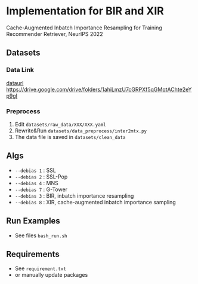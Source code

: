 # Implementation for BIR and XIR
Cache-Augmented Inbatch Importance Resampling for Training Recommender Retriever, NeurIPS 2022


## Datasets
### Data Link
[dataurl](https://drive.google.com/drive/folders/1ahiLmzU7cGRPXf5qGMqtAChte2eYp9gI)
https://drive.google.com/drive/folders/1ahiLmzU7cGRPXf5qGMqtAChte2eYp9gI

### Preprocess
1. Edit `datasets/raw_data/XXX/XXX.yaml`
2. Rewrite&Run   `datasets/data_preprocess/inter2mtx.py`
3. The data file is saved in `datasets/clean_data`

## Algs
+ `--debias 1` : SSL
+ `--debias 2` : SSL-Pop
+ `--debias 4` : MNS
+ `--debias 7` : G-Tower
+ `--debias 3` : BIR, inbatch importance resampling
+ `--debias 8` : XIR, cache-augmented inbatch importance sampling

## Run Examples
+ See files `bash_run.sh`


## Requirements
+ See `requirement.txt`
+ or manually update packages 
